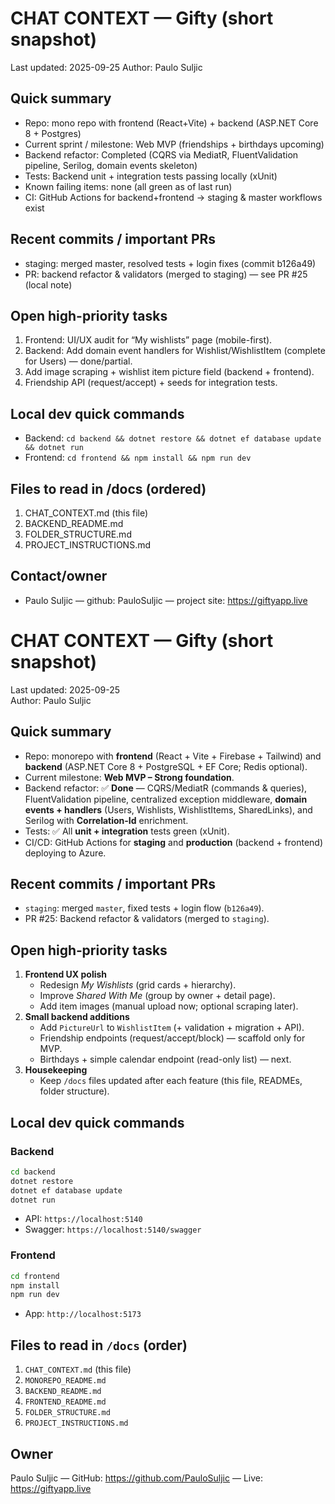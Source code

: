 # CHAT CONTEXT — Gifty (short snapshot)
Last updated: 2025-09-25
Author: Paulo Suljic

## Quick summary
- Repo: mono repo with frontend (React+Vite) + backend (ASP.NET Core 8 + Postgres)
- Current sprint / milestone: Web MVP (friendships + birthdays upcoming)
- Backend refactor: Completed (CQRS via MediatR, FluentValidation pipeline, Serilog, domain events skeleton)
- Tests: Backend unit + integration tests passing locally (xUnit)
- Known failing items: none (all green as of last run)
- CI: GitHub Actions for backend+frontend -> staging & master workflows exist

## Recent commits / important PRs
- staging: merged master, resolved tests + login fixes (commit b126a49)
- PR: backend refactor & validators (merged to staging) — see PR #25 (local note)

## Open high-priority tasks
1. Frontend: UI/UX audit for “My wishlists” page (mobile-first).  
2. Backend: Add domain event handlers for Wishlist/WishlistItem (complete for Users) — done/partial.
3. Add image scraping + wishlist item picture field (backend + frontend).
4. Friendship API (request/accept) + seeds for integration tests.

## Local dev quick commands
- Backend: `cd backend && dotnet restore && dotnet ef database update && dotnet run`
- Frontend: `cd frontend && npm install && npm run dev`

## Files to read in /docs (ordered)
1. CHAT_CONTEXT.md (this file)
2. BACKEND_README.md
3. FOLDER_STRUCTURE.md
4. PROJECT_INSTRUCTIONS.md

## Contact/owner
- Paulo Suljic — github: PauloSuljic — project site: https://giftyapp.live
# CHAT CONTEXT — Gifty (short snapshot)
Last updated: 2025-09-25  
Author: Paulo Suljic

## Quick summary
- Repo: monorepo with **frontend** (React + Vite + Firebase + Tailwind) and **backend** (ASP.NET Core 8 + PostgreSQL + EF Core; Redis optional).
- Current milestone: **Web MVP – Strong foundation**.
- Backend refactor: ✅ **Done** — CQRS/MediatR (commands & queries), FluentValidation pipeline, centralized exception middleware, **domain events + handlers** (Users, Wishlists, WishlistItems, SharedLinks), and Serilog with **Correlation-Id** enrichment.
- Tests: ✅ All **unit + integration** tests green (xUnit).
- CI/CD: GitHub Actions for **staging** and **production** (backend + frontend) deploying to Azure.

## Recent commits / important PRs
- `staging`: merged `master`, fixed tests + login flow (`b126a49`).
- PR #25: Backend refactor & validators (merged to `staging`).

## Open high‑priority tasks
1. **Frontend UX polish**  
   - Redesign *My Wishlists* (grid cards + hierarchy).  
   - Improve *Shared With Me* (group by owner + detail page).  
   - Add item images (manual upload now; optional scraping later).
2. **Small backend additions**  
   - Add `PictureUrl` to `WishlistItem` (+ validation + migration + API).  
   - Friendship endpoints (request/accept/block) — scaffold only for MVP.  
   - Birthdays + simple calendar endpoint (read-only list) — next.
3. **Housekeeping**  
   - Keep `/docs` files updated after each feature (this file, READMEs, folder structure).

## Local dev quick commands
### Backend
```bash
cd backend
dotnet restore
dotnet ef database update
dotnet run
```

- API: `https://localhost:5140`  
- Swagger: `https://localhost:5140/swagger`

### Frontend
```bash
cd frontend
npm install
npm run dev
```

- App: `http://localhost:5173`

## Files to read in `/docs` (order)
1. `CHAT_CONTEXT.md` (this file)
2. `MONOREPO_README.md`
3. `BACKEND_README.md`
4. `FRONTEND_README.md`
5. `FOLDER_STRUCTURE.md`
6. `PROJECT_INSTRUCTIONS.md`

## Owner
Paulo Suljic — GitHub: https://github.com/PauloSuljic — Live: https://giftyapp.live